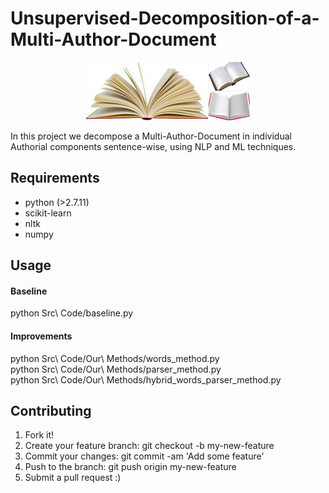 # Unsupervised-Decomposition-of-a-Multi-Author-Document

<p align="center">
<img src="Images/Readme.png">
</p>

In this project we decompose a Multi-Author-Document in individual Authorial components sentence-wise, using NLP and ML techniques.

## Requirements

  * python (>2.7.11)
  * scikit-learn
  * nltk
  * numpy

## Usage
#### Baseline
python Src\ Code/baseline.py<br />
#### Improvements
python Src\ Code/Our\ Methods/words_method.py<br />
python Src\ Code/Our\ Methods/parser_method.py<br />
python Src\ Code/Our\ Methods/hybrid_words_parser_method.py<br />
## Contributing
1. Fork it!
2. Create your feature branch: git checkout -b my-new-feature
3. Commit your changes: git commit -am 'Add some feature'
4. Push to the branch: git push origin my-new-feature
5. Submit a pull request :)
